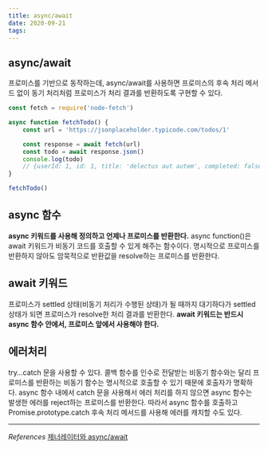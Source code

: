 ```yaml
---
title: async/await
date: 2020-09-21
tags:
---
```


## async/await

프로미스를 기반으로 동작하는데, async/await를 사용하면 프로미스의 후속 처리 메서드 없이 동기 처리처럼 프로미스가 처리 결과를 반환하도록 구현할 수 있다.

```javascript
const fetch = require('node-fetch')

async function fetchTodo() {
    const url = 'https://jsonplaceholder.typicode.com/todos/1'

    const response = await fetch(url)
    const todo = await response.json()
    console.log(todo)
    // {userId: 1, id: 1, title: 'delectus aut autem', completed: false}
}

fetchTodo()
```

## async 함수

**async 키워드를 사용해 정의하고 언제나 프로미스를 반환한다.** async function()은 await 키워드가 비동기 코드를 호출할 수 있게 해주는 함수이다. 명시적으로 프로미스를 반환하지 않아도 암묵적으로 반환값을 resolve하는 프로미스를 반환한다.

## await 키워드

프로미스가 settled 상태(비동기 처리가 수행된 상태)가 될 때까지 대기하다가 settled 상태가 되면 프로미스가 resolve한 처리 결과를 반환한다. **await 키워드는 반드시 async 함수 안에서, 프로미스 앞에서 사용해야 한다.**

## 에러처리

try…catch 문을 사용할 수 있다. 콜백 함수를 인수로 전달받는 비동기 함수와는 달리 프로미스를 반환하는 비동기 함수는 명시적으로 호출할 수 있기 때문에 호출자가 명확하다. async 함수 내에서 catch 문을 사용해서 에러 처리를 하지 않으면 async 함수는 발생한 에러를 reject하는 프로미스를 반환한다. 따라서 async 함수를 호출하고 Promise.prototype.catch 후속 처리 메서드를 사용해 에러를 캐치할 수도 있다.

---

_References_
[제너레이터와 async/await](https://poiemaweb.com/fastcampus/generator#52-%EB%B9%84%EB%8F%99%EA%B8%B0-%EC%B2%98%EB%A6%AC)
